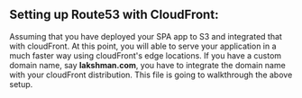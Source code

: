 ## Setting up Route53 with CloudFront:
Assuming that you have deployed your SPA app to S3 and integrated that with cloudFront. At this point, you will able to serve your application in a much faster way using cloudFront's edge locations. If you have a custom domain name, say **lakshman.com**, you have to integrate the domain name with your cloudFront distribution. This file is going to walkthrough the above setup.
